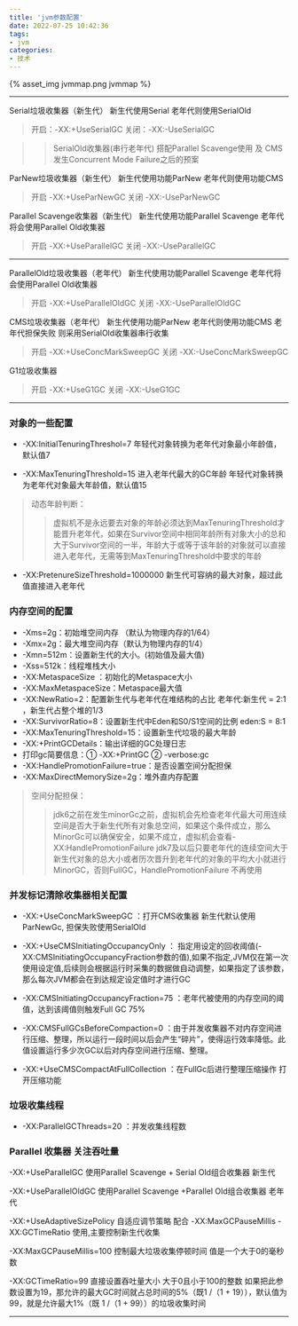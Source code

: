 ```yaml
---
title: 'jvm参数配置'
date: 2022-07-25 10:42:36
tags:
- jvm
categories:
- 技术
---
```


{% asset_img jvmmap.png jvmmap %}

---
Serial垃圾收集器（新生代） 新生代使用Serial  老年代则使用SerialOld     
> 开启：-XX:+UseSerialGC 关闭：-XX:-UseSerialGC

>> SerialOld收集器(串行老年代) 搭配Parallel Scavenge使用  及  CMS发生Concurrent Mode Failure之后的预案

ParNew垃圾收集器（新生代） 新生代使用功能ParNew 老年代则使用功能CMS
> 开启 -XX:+UseParNewGC 关闭 -XX:-UseParNewGC

Parallel Scavenge收集器（新生代） 新生代使用功能Parallel Scavenge 老年代将会使用Parallel Old收集器
> 开启 -XX:+UseParallelGC 关闭 -XX:-UseParallelGC 

---
ParallelOld垃圾收集器（老年代） 新生代使用功能Parallel Scavenge 老年代将会使用Parallel Old收集器
 > 开启 -XX:+UseParallelOldGC 关闭 -XX:-UseParallelOldGC
 
CMS垃圾收集器（老年代）  新生代使用功能ParNew 老年代则使用功能CMS 老年代担保失败 则采用SerialOld收集器串行收集
 > 开启 -XX:+UseConcMarkSweepGC 关闭 -XX:-UseConcMarkSweepGC

 G1垃圾收集器
 > 开启 -XX:+UseG1GC 关闭 -XX:-UseG1GC
---

### 对象的一些配置
 * -XX:InitialTenuringThreshol=7  年轻代对象转换为老年代对象最小年龄值，默认值7
 
 * -XX:MaxTenuringThreshold=15 进入老年代最大的GC年龄 年轻代对象转换为老年代对象最大年龄值，默认值15
 
 > 动态年龄判断：
 >> 虚拟机不是永远要去对象的年龄必须达到MaxTenuringThreshold才能晋升老年代，如果在Survivor空间中相同年龄所有对象大小的总和大于Survivor空间的一半，年龄大于或等于该年龄的对象就可以直接进入老年代，无需等到MaxTenuringThreshold中要求的年龄
 
 * -XX:PretenureSizeThreshold=1000000 新生代可容纳的最大对象，超过此值直接进入老年代
 
 ### 内存空间的配置
 
  * -Xms=2g：初始堆空间内存 （默认为物理内存的1/64）
  * -Xmx=2g：最大堆空间内存（默认为物理内存的1/4）
  * -Xmn=512m：设置新生代的大小。(初始值及最大值)
  * -Xss=512k：线程堆栈大小
  * -XX:MetaspaceSize ：初始化的Metaspace大小
  * -XX:MaxMetaspaceSize：Metaspace最大值
  * -XX:NewRatio=2：配置新生代与老年代在堆结构的占比 老年代:新生代 = 2:1 ，新生代占整个堆的1/3
  * -XX:SurvivorRatio=8：设置新生代中Eden和S0/S1空间的比例 eden:S = 8:1
  * -XX:MaxTenuringThreshold=15：设置新生代垃圾的最大年龄
  * -XX:+PrintGCDetails：输出详细的GC处理日志
  * 打印gc简要信息：① -XX:+PrintGC   ② -verbose:gc
  * -XX:HandlePromotionFailure=true：是否设置空间分配担保
  * -XX:MaxDirectMemorySize=2g：堆外直内存配置

 > 空间分配担保：
 >> jdk6之前在发生minorGc之前，虚拟机会先检查老年代最大可用连续空间是否大于新生代所有对象总空间，如果这个条件成立，那么MinorGc可以确保安全，如果不成立，虚拟机会查看-XX:HandlePromotionFailure
 >> jdk7及以后只要老年代的连续空间大于新生代对象的总大小或者历次晋升到老年代的对象的平均大小就进行MinorGC，否则FullGC，HandlePromotionFailure 不再使用

 
 ### 并发标记清除收集器相关配置
  * -XX:+UseConcMarkSweepGC ：打开CMS收集器 新生代默认使用ParNewGc, 担保失败使用SerialOld
  
  * -XX:+UseCMSInitiatingOccupancyOnly ： 指定用设定的回收阈值(-XX:CMSInitiatingOccupancyFraction参数的值),如果不指定,JVM仅在第一次使用设定值,后续则会根据运行时采集的数据做自动调整，如果指定了该参数，那么每次JVM都会在到达规定设定值时才进行GC
 
  * -XX:CMSInitiatingOccupancyFraction=75 ：老年代被使用的内存空间的阈值，达到该阈值则触发Full GC 75%
 
  * -XX:CMSFullGCsBeforeCompaction=0 ：由于并发收集器不对内存空间进行压缩、整理，所以运行一段时间以后会产生“碎片”，使得运行效率降低。此值设置运行多少次GC以后对内存空间进行压缩、整理。
 
  * -XX:+UseCMSCompactAtFullCollection ：在FullGc后进行整理压缩操作 打开压缩功能
  
 ### 垃圾收集线程
  * -XX:ParallelGCThreads=20 ：并发收集线程数

 
 ### Parallel 收集器 关注吞吐量

-XX:+UseParallelGC 使用Parallel Scavenge + Serial Old组合收集器  新生代

-XX:+UseParallelOldGC 使用Parallel Scavenge +Parallel Old组合收集器 老年代

-XX:+UseAdaptiveSizePolicy  自适应调节策略 配合 -XX:MaxGCPauseMillis -XX:GCTimeRatio 使用,主要控制新生代收集

-XX:MaxGCPauseMillis=100  控制最大垃圾收集停顿时间 值是一个大于0的毫秒数

-XX:GCTimeRatio=99 直接设置吞吐量大小 大于0且小于100的整数 如果把此参数设置为19，那允许的最大GC时间就占总时间的5%（既1 /（1 + 19）），默认值为99，就是允许最大1%（既 1 /（1 + 99））的垃圾收集时间

      

 
 --- 
 
